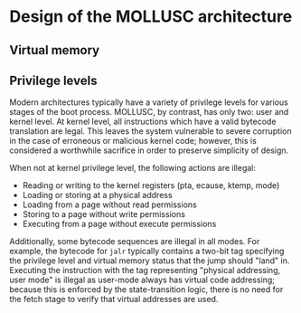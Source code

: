 # Design of the MOLLUSC architecture

## Virtual memory

## Privilege levels

Modern architectures typically have a variety of privilege levels for various
stages of the boot process. MOLLUSC, by contrast, has only two: user and kernel
level. At kernel level, all instructions which have a valid bytecode translation
are legal. This leaves the system vulnerable to severe corruption in the case of
erroneous or malicious kernel code; however, this is considered a worthwhile
sacrifice in order to preserve simplicity of design.

When not at kernel privilege level, the following actions are illegal:

* Reading or writing to the kernel registers (pta, ecause, ktemp, mode)
* Loading or storing at a physical address
* Loading from a page without read permissions
* Storing to a page without write permissions
* Executing from a page without execute permissions

Additionally, some bytecode sequences are illegal in all modes. For example, the
bytecode for `jalr` typically contains a two-bit tag specifying the privilege
level and virtual memory status that the jump should "land" in. Executing the 
instruction with the tag representing "physical addressing, user mode" is 
illegal as user-mode always has virtual code addressing; because this is
enforced by the state-transition logic, there is no need for the fetch stage to
verify that virtual addresses are used.